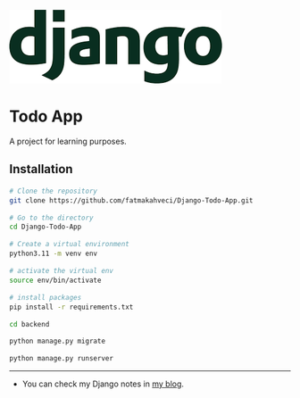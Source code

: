 ![header.png](header.png)

# Todo App

A project for learning purposes.

## Installation

```bash
# Clone the repository
git clone https://github.com/fatmakahveci/Django-Todo-App.git
```

```bash
# Go to the directory
cd Django-Todo-App
```

```bash
# Create a virtual environment
python3.11 -m venv env
```

```bash
# activate the virtual env
source env/bin/activate
```

```bash
# install packages
pip install -r requirements.txt
```

```bash
cd backend
```

```bash
python manage.py migrate
```

```bash
python manage.py runserver
```

---

- You can check my Django notes in [my blog](https://fatmakahveci.com/coding/django/).
